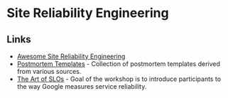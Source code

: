 # Site Reliability Engineering

## Links

* [Awesome Site Reliability Engineering](https://github.com/dastergon/awesome-sre)
* [Postmortem Templates](https://github.com/dastergon/postmortem-templates) - Collection of postmortem templates derived from various sources.
* [The Art of SLOs](https://landing.google.com/sre/resources/practicesandprocesses/art-of-slos/) - Goal of the workshop is to introduce participants to the way Google measures service reliability.


